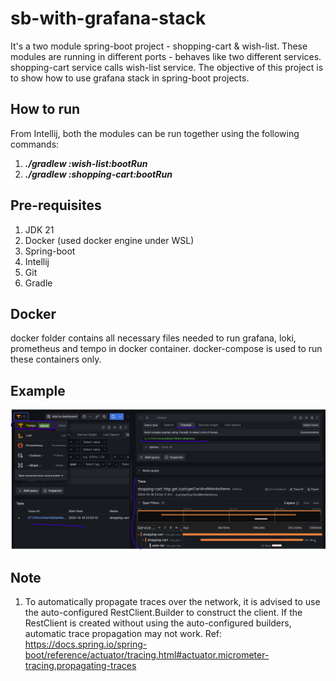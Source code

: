 # sb-with-grafana-stack

It's a two module spring-boot project - shopping-cart & wish-list.
These modules are running in different ports - behaves like two different services.
shopping-cart service calls wish-list service. 
The objective of this project is to show how to use grafana stack in spring-boot projects.

## How to run
From Intellij, both the modules can be run together using the following commands:

1. _**./gradlew :wish-list:bootRun**_ 
2. _**./gradlew :shopping-cart:bootRun**_

## Pre-requisites
1. JDK 21
2. Docker (used docker engine under WSL)
3. Spring-boot
4. Intellij
5. Git
6. Gradle

## Docker
docker folder contains all necessary files needed to run grafana, loki, prometheus and tempo in docker container.
docker-compose is used to run these containers only.

## Example

![img.png](img.png)

## Note
1. To automatically propagate traces over the network, it is advised to use the auto-configured RestClient.Builder to construct the client. If the RestClient is created without using the auto-configured builders, automatic trace propagation may not work. Ref: https://docs.spring.io/spring-boot/reference/actuator/tracing.html#actuator.micrometer-tracing.propagating-traces






